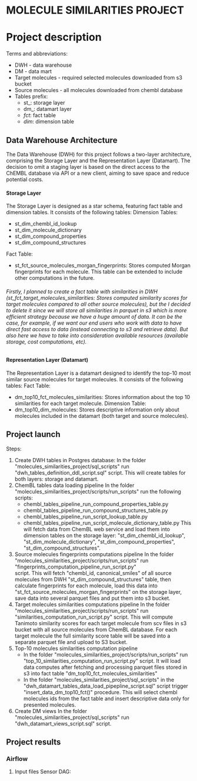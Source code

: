 # MOLECULE SIMILARITIES PROJECT

# Project description

Terms and abbreviations:
* DWH - data warehouse
* DM - data mart
* Target molecules - required selected molecules downloaded from s3 bucket
* Source molecules - all molecules downloaded from chembl database
* Tables prefix:
   - st_: storage layer
   - dm_: datamart layer
   - _fct_: fact table
   - _dim_: dimension table


## Data Warehouse Architecture
The Data Warehouse (DWH) for this project follows a two-layer architecture, comprising the Storage Layer and the Representation Layer (Datamart). 
The decision to omit a staging layer is based on the direct access to the ChEMBL database via API or a new client, aiming to save space and reduce potential costs.

#### Storage Layer
The Storage Layer is designed as a star schema, featuring fact table and dimension tables. 
It consists of the following tables:
Dimension Tables:
- st_dim_chembl_id_lookup
- st_dim_molecule_dictionary
- st_dim_compound_properties
- st_dim_compound_structures

Fact Table:
- st_fct_source_molecules_morgan_fingerprints: Stores computed Morgan fingerprints for each molecule. This table can be extended to include other computations in the future.
  
###### Firstly, I planned to create a fact table with similarities in DWH (st_fct_target_molecules_similarities: Stores computed similarity scores for target molecules compared to all other source molecules), but the I decided to delete it since we will store all similarities in parquet in s3 which is more efficient strategy because we have a huge amount of data. It can be the case, for example, if we want our end users who work with data to have direct fast access to data (instead connecting to s3 and retrieve data). But also here we have to take into consideration available resources (available storage, cost computations, etc).



#### Representation Layer (Datamart)
The Representation Layer is a datamart designed to identify the top-10 most similar source molecules for target molecules. 
It consists of the following tables:
Fact Table:
- dm_top10_fct_molecules_similarities: Stores information about the top 10 similarities for each target molecule.
Dimension Table:
- dm_top10_dim_molecules: Stores descriptive information only about molecules included in the datamart (both target and source molecules).



## Project launch
Steps:
1. Create DWH tables in Postgres database:
   In the folder "molecules_similarities_project/sql_scripts" run "dwh_tables_definition_ddl_script.sql" script.
   This will create tables for both layers: storage and datamart.
2. ChemBL tables data loading pipeline
   In the folder "molecules_similarities_project/scripts/run_scripts" run the following scripts:
   - chembl_tables_pipeline_run_compound_properties_table.py
   - chembl_tables_pipeline_run_compound_structures_table.py
   - chembl_tables_pipeline_run_script_lookup_table.py
   - chembl_tables_pipeline_run_script_molecule_dictionary_table.py
   This will fetch data from ChemBL web service and load them into dimension tables on the storage layer: 
   "st_dim_chembl_id_lookup", "st_dim_molecule_dictionary", "st_dim_compound_properties", "st_dim_compound_structures".
4. Source molecules fingerprints computations pipeline
   In the folder "molecules_similarities_project/scripts/run_scripts" run "fingerprints_computation_pipeline_run_script.py"    
   script.
   This will fetch "chembl_id, canonical_smiles" of all source molecules from DWH "st_dim_compound_structures" table, then 
   calculate fingerprints for each molecule, load this data into "st_fct_source_molecules_morgan_fingerprints" on the 
   storage layer, save data into several parquet files and put them into s3 bucket.
5. Target molecules similarities computations pipeline
   In the folder "molecules_similarities_project/scripts/run_scripts" run "similarities_computation_run_script.py" script.
   This will compute Tanimoto similarity scores for each target molecule from scv files in s3 bucket with all source molecules from ChemBL database.
   For each target molecule the full similarity score table will be saved into a separate parquet file and upload to S3 bucket.
6. Top-10 molecules similarities computation pipeline
   - In the folder "molecules_similarities_project/scripts/run_scripts" run "top_10_similarities_computation_run_script.py" script.
     It will load data computes after fetching and processing parquet files stored in s3 into fact table "dm_top10_fct_molecules_similarities"
   - In the folder "molecules_similarities_project/sql_scripts" in the "dwh_datamart_tables_data_load_pipepline_script.sql" script trigger 
     "insert_data_dm_top10_fct()" procedure. This will select chembl molecules ids from the fact table and insert descriptive data only for presented molecules.
7. Create DM views
   In the folder "molecules_similarities_project/sql_scripts" run "dwh_datamart_views_script.sql" script.

   



## Project results

### Airflow
1. Input files Sensor DAG:
   
